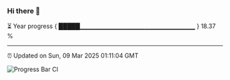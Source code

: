 ### Hi there 👋

⏳ Year progress { █████▁▁▁▁▁▁▁▁▁▁▁▁▁▁▁▁▁▁▁▁▁▁▁▁▁ } 18.37 %

---

⏰ Updated on Sun, 09 Mar 2025 01:11:04 GMT

![Progress Bar CI](https://github.com/liununu/liununu/workflows/Progress%20Bar%20CI/badge.svg)
